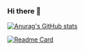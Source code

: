 ### Hi there 👋

<!--
**Dariush-Tasdighi/Dariush-Tasdighi** is a ✨ _special_ ✨ repository because its `README.md` (this file) appears on your GitHub profile.

Here are some ideas to get you started:

- 🔭 I’m currently working on ...
- 🌱 I’m currently learning ...
- 👯 I’m looking to collaborate on ...
- 🤔 I’m looking for help with ...
- 💬 Ask me about ...
- 📫 How to reach me: ...
- 😄 Pronouns: ...
- ⚡ Fun fact: ...
-->

[![Anurag's GitHub stats](https://github-readme-stats.vercel.app/api?username=dariush-tasdighi)](https://github.com/anuraghazra/github-readme-stats)

[![Readme Card](https://github-readme-stats.vercel.app/api/pin/?username=dariush-tasdighi&repo=github-readme-stats)](https://github.com/anuraghazra/github-readme-stats)
